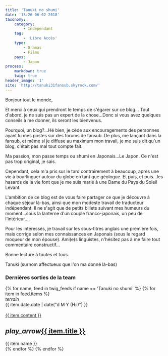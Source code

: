 ```yaml
---
title: 'Tanuki no shumi'
date: '13:26 06-02-2018'
taxonomy:
    category:
        - Indépendant
    tag:
        - 'Libre Accès'
    type:
        - Dramas
        - Films
    pays:
        - Japon
process:
    markdown: true
    twig: true
header_image: '1'
site: 'http://tanuki31fansub.skyrock.com/'
---
```


Bonjour tout le monde,

Et merci à ceux qui prendront le temps de s'égarer sur ce blog...
Tout d'abord, je ne suis pas un expert de la chose...Donc si vous avez quelques conseils à me donner, ils seront les bienvenus.

Pourquoi, un blog?...Hé bien, je cède aux encouragements des personnes ayant lu mes postes sur des forums de fansub. De plus, me lançant dans la fansub, et même si je diffuse au maximum mon travail, je me suis dit qu'un blog, c'était pas mal tout compte fait.

Ma passion, mon passe temps ou shumi en Japonais...Le Japon. Ce n'est pas trop original, je sais.

Cependant, cela m'a pris sur le tard contrairement à beaucoup, après une vie à bourlinguer autour du globe en tant que géologue. Et puis, et puis...les hasards de la vie font que je me suis marié à une Dame du Pays du Soleil Levant.

L'ambition de ce blog est de vous faire partager ce que je découvre à chaque séjour là-bas, ainsi que mon modeste travail de traducteur indépendant. Il ne s'agit que de petits billets suivant mes humeurs du moment...sous la lanterne d'un couple franco-japonais, un peu de l'intérieur....

Pour les intéressés, je travail sur les sous-titres anglais une première fois, mais corrige selon mes connaissances en Japonais (sous le regard moqueur de mon épouse). Ami(e)s linguistes, n'hésitez pas à me faire tout commentaire constructif...

Bonne lecture à toutes et tous.

Tanuki (surnom affectueux que l'on ma donné là-bas) 

<div class="gap"></div>
<h3>Dernières sorties de la team</h3>



<div class="row">
{% for name, feed in twig_feeds if name == 'Tanuki no shumi' %}
{% for item in feed.items %}
<div class="col s12 m6 l4 xl3">
<div class="card">
<span class="top-icon"><i class="material-icons">terrain</i></span>
<div class="rssincl-itemdate">{{ item.date.date | date("d M Y (H:i)") }}</div><br>
<a href="{{ item.url }}" target="_blank"><div class="item-image">{{ item.content }}</div></a>
 <h2 class="truncate"><i class="tiny material-icons">play_arrow</i><a href="{{ item.url }}" target="_blank">{{ item.title }}</a></h2>
<div class="rssincl-itemfeedtitle">{{ item.name }}</div>
</div>
</div>
{% endfor %}
{% endfor %}
</div>